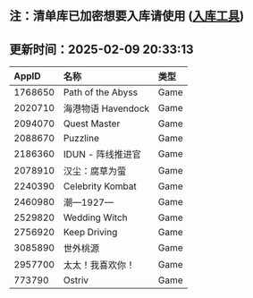 ## 注：清单库已加密想要入库请使用 ([入库工具](https://github.com/BlankTMing/ManifestAutoUpdate/releases))

## 更新时间：2025-02-09 20:33:13
| AppID | 名称 | 类型  |
| :-------------------- | :----------------------------- | :----------- |
| 1768650 | Path of the Abyss| Game |
| 2020710 | 海港物语 Havendock| Game |
| 2094070 | Quest Master| Game |
| 2088670 | Puzzline| Game |
| 2186360 | IDUN - 阵线推进官| Game |
| 2078910 | 汉尘：腐草为萤| Game |
| 2240390 | Celebrity Kombat| Game |
| 2460980 | 潮—1927—| Game |
| 2529820 | Wedding Witch| Game |
| 2756920 | Keep Driving| Game |
| 3085890 | 世外桃源| Game |
| 2957700 | 太太！我喜欢你！| Game |
| 773790 | Ostriv| Game |
